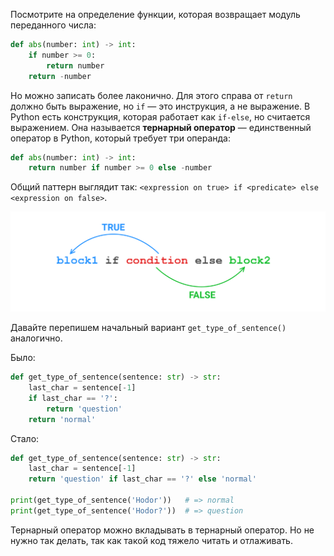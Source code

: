 Посмотрите на определение функции, которая возвращает модуль переданного числа:

```python
def abs(number: int) -> int:
    if number >= 0:
        return number
    return -number
```

Но можно записать более лаконично. Для этого справа от `return` должно быть выражение, но `if` — это инструкция, а не выражение. В Python есть конструкция, которая работает как `if-else`, но считается выражением. Она называется **тернарный оператор** — единственный оператор в Python, который требует три операнда:

```python
def abs(number: int) -> int:
    return number if number >= 0 else -number
```

Общий паттерн выглядит так: `<expression on true> if <predicate> else <expression on false>`.

![Тернарный оператор](./assets/ternary.png)

Давайте перепишем начальный вариант `get_type_of_sentence()` аналогично.

Было:

```python
def get_type_of_sentence(sentence: str) -> str:
    last_char = sentence[-1]
    if last_char == '?':
        return 'question'
    return 'normal'
```

Стало:

```python
def get_type_of_sentence(sentence: str) -> str:
    last_char = sentence[-1]
    return 'question' if last_char == '?' else 'normal'

print(get_type_of_sentence('Hodor'))   # => normal
print(get_type_of_sentence('Hodor?'))  # => question
```

Тернарный оператор можно вкладывать в тернарный оператор. Но не нужно так делать, так как такой код тяжело читать и отлаживать.
